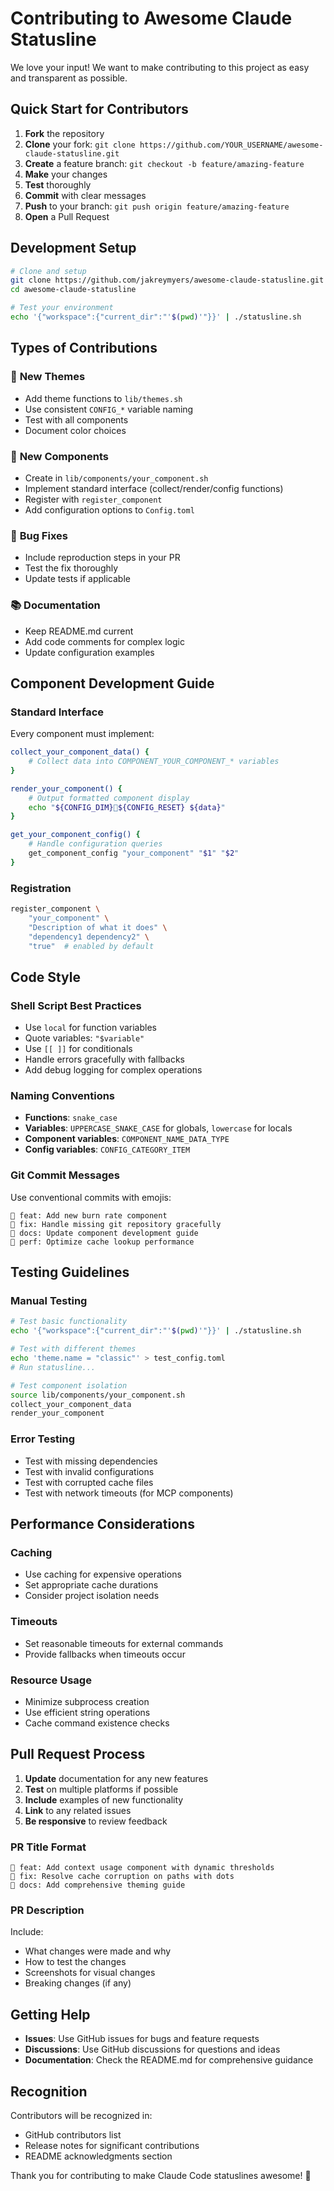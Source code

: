 # Contributing to Awesome Claude Statusline

We love your input! We want to make contributing to this project as easy and transparent as possible.

## Quick Start for Contributors

1. **Fork** the repository
2. **Clone** your fork: `git clone https://github.com/YOUR_USERNAME/awesome-claude-statusline.git`
3. **Create** a feature branch: `git checkout -b feature/amazing-feature`
4. **Make** your changes
5. **Test** thoroughly
6. **Commit** with clear messages
7. **Push** to your branch: `git push origin feature/amazing-feature`
8. **Open** a Pull Request

## Development Setup

```bash
# Clone and setup
git clone https://github.com/jakreymyers/awesome-claude-statusline.git
cd awesome-claude-statusline

# Test your environment
echo '{"workspace":{"current_dir":"'$(pwd)'"}}' | ./statusline.sh
```

## Types of Contributions

### 🎨 **New Themes**
- Add theme functions to `lib/themes.sh`
- Use consistent `CONFIG_*` variable naming
- Test with all components
- Document color choices

### 🔧 **New Components**
- Create in `lib/components/your_component.sh`
- Implement standard interface (collect/render/config functions)
- Register with `register_component`
- Add configuration options to `Config.toml`

### 🐛 **Bug Fixes**
- Include reproduction steps in your PR
- Test the fix thoroughly
- Update tests if applicable

### 📚 **Documentation**
- Keep README.md current
- Add code comments for complex logic
- Update configuration examples

## Component Development Guide

### Standard Interface
Every component must implement:
```bash
collect_your_component_data() {
    # Collect data into COMPONENT_YOUR_COMPONENT_* variables
}

render_your_component() {
    # Output formatted component display
    echo "${CONFIG_DIM}🔧${CONFIG_RESET} ${data}"
}

get_your_component_config() {
    # Handle configuration queries
    get_component_config "your_component" "$1" "$2"
}
```

### Registration
```bash
register_component \
    "your_component" \
    "Description of what it does" \
    "dependency1 dependency2" \
    "true"  # enabled by default
```

## Code Style

### Shell Script Best Practices
- Use `local` for function variables
- Quote variables: `"$variable"`
- Use `[[ ]]` for conditionals
- Handle errors gracefully with fallbacks
- Add debug logging for complex operations

### Naming Conventions
- **Functions**: `snake_case`
- **Variables**: `UPPERCASE_SNAKE_CASE` for globals, `lowercase` for locals
- **Component variables**: `COMPONENT_NAME_DATA_TYPE`
- **Config variables**: `CONFIG_CATEGORY_ITEM`

### Git Commit Messages
Use conventional commits with emojis:
```
🎨 feat: Add new burn rate component
🐛 fix: Handle missing git repository gracefully
📝 docs: Update component development guide
🚀 perf: Optimize cache lookup performance
```

## Testing Guidelines

### Manual Testing
```bash
# Test basic functionality
echo '{"workspace":{"current_dir":"'$(pwd)'"}}' | ./statusline.sh

# Test with different themes
echo 'theme.name = "classic"' > test_config.toml
# Run statusline...

# Test component isolation
source lib/components/your_component.sh
collect_your_component_data
render_your_component
```

### Error Testing
- Test with missing dependencies
- Test with invalid configurations
- Test with corrupted cache files
- Test with network timeouts (for MCP components)

## Performance Considerations

### Caching
- Use caching for expensive operations
- Set appropriate cache durations
- Consider project isolation needs

### Timeouts
- Set reasonable timeouts for external commands
- Provide fallbacks when timeouts occur

### Resource Usage
- Minimize subprocess creation
- Use efficient string operations
- Cache command existence checks

## Pull Request Process

1. **Update** documentation for any new features
2. **Test** on multiple platforms if possible
3. **Include** examples of new functionality
4. **Link** to any related issues
5. **Be responsive** to review feedback

### PR Title Format
```
🎨 feat: Add context usage component with dynamic thresholds
🐛 fix: Resolve cache corruption on paths with dots
📝 docs: Add comprehensive theming guide
```

### PR Description
Include:
- What changes were made and why
- How to test the changes
- Screenshots for visual changes
- Breaking changes (if any)

## Getting Help

- **Issues**: Use GitHub issues for bugs and feature requests
- **Discussions**: Use GitHub discussions for questions and ideas
- **Documentation**: Check the README.md for comprehensive guidance

## Recognition

Contributors will be recognized in:
- GitHub contributors list
- Release notes for significant contributions
- README acknowledgments section

Thank you for contributing to make Claude Code statuslines awesome! 🎉